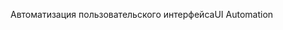 <span data-ttu-id="3b8d8-101">Автоматизация пользовательского интерфейса</span><span class="sxs-lookup"><span data-stu-id="3b8d8-101">UI Automation</span></span>